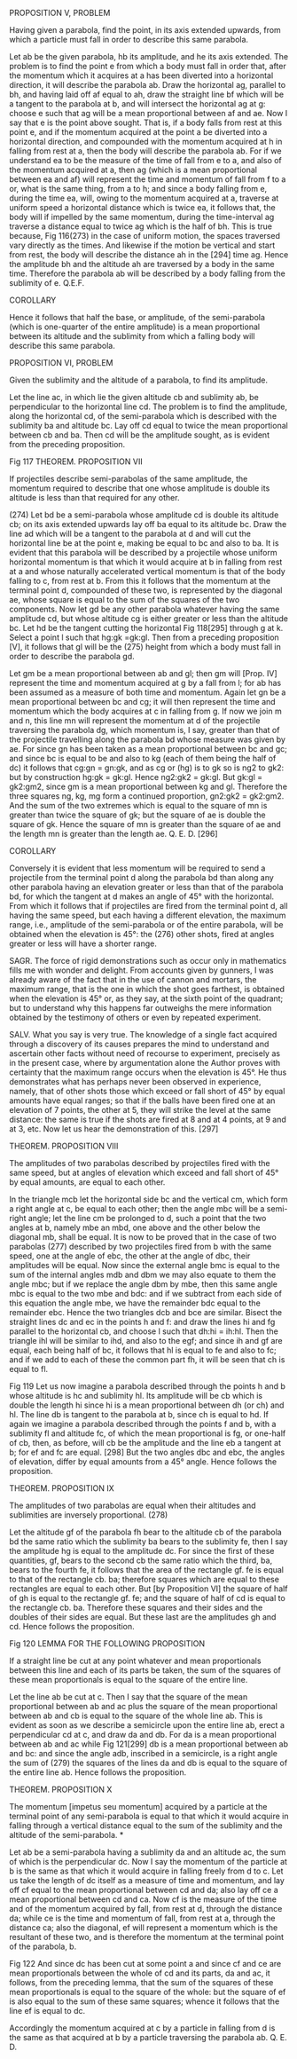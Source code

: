 PROPOSITION V, PROBLEM

Having given a parabola, find the point, in its axis extended upwards, from which a particle must fall in order to describe this same parabola. 

Let ab be the given parabola, hb its amplitude, and he its axis extended.  The problem is to find the point e from which a body must fall in order that, after the momentum which it acquires at a has been diverted into a horizontal direction, it will describe the parabola ab.  Draw the horizontal ag, parallel to bh, and having laid off af equal to ah, draw the straight line bf which will be a tangent to the parabola at b, and will intersect the horizontal ag at g: choose e such that ag will be a mean proportional between af and ae.  Now I say that e is the point above sought.  That is, if a body falls from rest at this point e, and if the momentum acquired at the point a be diverted into a horizontal direction, and compounded with the momentum acquired at h in falling from rest at a, then the body will describe the parabola ab.  For if we understand ea to be the measure of the time of fall from e to a, and also of the momentum acquired at a, then ag (which is a mean proportional between ea and af) will represent the time and momentum of fall from f to a or, what is the same thing, from a to h; and since a body falling from e, during the time ea, will, owing to the momentum acquired at a, traverse at uniform speed a horizontal distance which is twice ea, it follows that, the body will if impelled by the same momentum, during the time-interval ag traverse a distance equal to twice ag which is the half of bh.  This is true because, Fig 116(273) in the case of uniform motion, the spaces traversed vary directly as the times.  And likewise if the motion be vertical and start from rest, the body will describe the distance ah in the [294] time ag.  Hence the amplitude bh and the altitude ah are traversed by a body in the same time.  Therefore the parabola ab will be described by a body falling from the sublimity of e.  Q.E.F. 

COROLLARY

Hence it follows that half the base, or amplitude, of the semi-parabola (which is one-quarter of the entire amplitude) is a mean proportional between its altitude and the sublimity from which a falling body will describe this same parabola. 

PROPOSITION VI, PROBLEM

Given the sublimity and the altitude of a parabola, to find its amplitude. 

Let the line ac, in which lie the given altitude cb and sublimity ab, be perpendicular to the horizontal line cd.  The problem is to find the amplitude, along the horizontal cd, of the semi-parabola which is described with the sublimity ba and altitude bc.  Lay off cd equal to twice the mean proportional between cb and ba.  Then cd will be the amplitude sought, as is evident from the preceding proposition. 

Fig 117
THEOREM.  PROPOSITION VII

If projectiles describe semi-parabolas of the same amplitude, the momentum required to describe that one whose amplitude is double its altitude is less than that required for any other. 

(274)
Let bd be a semi-parabola whose amplitude cd is double its altitude cb; on its axis extended upwards lay off ba equal to its altitude bc.  Draw the line ad which will be a tangent to the parabola at d and will cut the horizontal line be at the point e, making be equal to bc and also to ba.  It is evident that this parabola will be described by a projectile whose uniform horizontal momentum is that which it would acquire at b in falling from rest at a and whose naturally accelerated vertical momentum is that of the body falling to c, from rest at b.  From this it follows that the momentum at the terminal point d, compounded of these two, is represented by the diagonal ae, whose square is equal to the sum of the squares of the two components.  Now let gd be any other parabola whatever having the same amplitude cd, but whose altitude cg is either greater or less than the altitude bc.  Let hd be the tangent cutting the horizontal Fig 118[295] through g at k.  Select a point l such that hg:gk =gk:gl.  Then from a preceding proposition [V], it follows that gl will be the (275) height from which a body must fall in order to describe the parabola gd. 

Let gm be a mean proportional between ab and gl; then gm will [Prop.  IV] represent the time and momentum acquired at g by a fall from l; for ab has been assumed as a measure of both time and momentum.  Again let gn be a mean proportional between bc and cg; it will then represent the time and momentum which the body acquires at c in falling from g.  If now we join m and n, this line mn will represent the momentum at d of the projectile traversing the parabola dg, which momentum is, I say, greater than that of the projectile travelling along the parabola bd whose measure was given by ae.  For since gn has been taken as a mean proportional between bc and gc; and since bc is equal to be and also to kg (each of them being the half of dc) it follows that cg:gn = gn:gk, and as cg or (hg) is to gk so is ng2 to gk2: but by construction hg:gk = gk:gl.  Hence ng2:gk2 = gk:gl.  But gk:gl = gk2:gm2, since gm is a mean proportional between kg and gl.  Therefore the three squares ng, kg, mg form a continued proportion, gn2:gk2 = gk2:gm2.  And the sum of the two extremes which is equal to the square of mn is greater than twice the square of gk; but the square of ae is double the square of gk.  Hence the square of mn is greater than the square of ae and the length mn is greater than the length ae.  Q. E. D.  [296]

COROLLARY

Conversely it is evident that less momentum will be required to send a projectile from the terminal point d along the parabola bd than along any other parabola having an elevation greater or less than that of the parabola bd, for which the tangent at d makes an angle of 45° with the horizontal.  From which it follows that if projectiles are fired from the terminal point d, all having the same speed, but each having a different elevation, the maximum range, i.e., amplitude of the semi-parabola or of the entire parabola, will be obtained when the elevation is 45°: the (276) other shots, fired at angles greater or less will have a shorter range. 

SAGR.   The force of rigid demonstrations such as occur only in mathematics fills me with wonder and delight.  From accounts given by gunners, I was already aware of the fact that in the use of cannon and mortars, the maximum range, that is the one in which the shot goes farthest, is obtained when the elevation is 45° or, as they say, at the sixth point of the quadrant; but to understand why this happens far outweighs the mere information obtained by the testimony of others or even by repeated experiment. 

SALV.   What you say is very true.  The knowledge of a single fact acquired through a discovery of its causes prepares the mind to understand and ascertain other facts without need of recourse to experiment, precisely as in the present case, where by argumentation alone the Author proves with certainty that the maximum range occurs when the elevation is 45°.  He thus demonstrates what has perhaps never been observed in experience, namely, that of other shots those which exceed or fall short of 45° by equal amounts have equal ranges; so that if the balls have been fired one at an elevation of 7 points, the other at 5, they will strike the level at the same distance: the same is true if the shots are fired at 8 and at 4 points, at 9 and at 3, etc.  Now let us hear the demonstration of this.  [297]

THEOREM.  PROPOSITION VIII

The amplitudes of two parabolas described by projectiles fired with the same speed, but at angles of elevation which exceed and fall short of 45° by equal amounts, are equal to each other. 

In the triangle mcb let the horizontal side bc and the vertical cm, which form a right angle at c, be equal to each other; then the angle mbc will be a semi-right angle; let the line cm be prolonged to d, such a point that the two angles at b, namely mbe an mbd, one above and the other below the diagonal mb, shall be equal.  It is now to be proved that in the case of two parabolas (277) described by two projectiles fired from b with the same speed, one at the angle of ebc, the other at the angle of dbc, their amplitudes will be equal.  Now since the external angle bmc is equal to the sum of the internal angles mdb and dbm we may also equate to them the angle mbc; but if we replace the angle dbm by mbe, then this same angle mbc is equal to the two mbe and bdc: and if we subtract from each side of this equation the angle mbe, we have the remainder bdc equal to the remainder ebc.  Hence the two triangles dcb and bce are similar.  Bisect the straight lines dc and ec in the points h and f: and draw the lines hi and fg parallel to the horizontal cb, and choose l such that dh:hi = ih:hl.  Then the triangle ihl will be similar to ihd, and also to the egf; and since ih and gf are equal, each being half of bc, it follows that hl is equal to fe and also to fc; and if we add to each of these the common part fh, it will be seen that ch is equal to fl. 

Fig 119
Let us now imagine a parabola described through the points h and b whose altitude is hc and sublimity hl.  Its amplitude will be cb which is double the length hi since hi is a mean proportional between dh (or ch) and hl.  The line db is tangent to the parabola at b, since ch is equal to hd.  If again we imagine a parabola described through the points f and b, with a sublimity fl and altitude fc, of which the mean proportional is fg, or one-half of cb, then, as before, will cb be the amplitude and the line eb a tangent at b; for ef and fc are equal.  [298] But the two angles dbc and ebc, the angles of elevation, differ by equal amounts from a 45° angle.  Hence follows the proposition. 

THEOREM.  PROPOSITION IX

The amplitudes of two parabolas are equal when their altitudes and sublimities are inversely proportional.  (278)

Let the altitude gf of the parabola fh bear to the altitude cb of the parabola bd the same ratio which the sublimity ba bears to the sublimity fe, then I say the amplitude hg is equal to the amplitude dc.  For since the first of these quantities, gf, bears to the second cb the same ratio which the third, ba, bears to the fourth fe, it follows that the area of the rectangle gf. fe is equal to that of the rectangle cb. ba; therefore squares which are equal to these rectangles are equal to each other.  But [by Proposition VI] the square of half of gh is equal to the rectangle gf. fe; and the square of half of cd is equal to the rectangle cb. ba.  Therefore these squares and their sides and the doubles of their sides are equal.  But these last are the amplitudes gh and cd.  Hence follows the proposition. 

Fig 120
LEMMA FOR THE FOLLOWING PROPOSITION

If a straight line be cut at any point whatever and mean proportionals between this line and each of its parts be taken, the sum of the squares of these mean proportionals is equal to the square of the entire line. 

Let the line ab be cut at c.  Then I say that the square of the mean proportional between ab and ac plus the square of the mean proportional between ab and cb is equal to the square of the whole line ab.  This is evident as soon as we describe a semicircle upon the entire line ab, erect a perpendicular cd at c, and draw da and db.  For da is a mean proportional between ab and ac while Fig 121[299] db is a mean proportional between ab and bc: and since the angle adb, inscribed in a semicircle, is a right angle the sum of (279) the squares of the lines da and db is equal to the square of the entire line ab.  Hence follows the proposition. 

THEOREM.  PROPOSITION X

The momentum [impetus seu momentum] acquired by a particle at the terminal point of any semi-parabola is equal to that which it would acquire in falling through a vertical distance equal to the sum of the sublimity and the altitude of the semi-parabola. *

Let ab be a semi-parabola having a sublimity da and an altitude ac, the sum of which is the perpendicular dc.  Now I say the momentum of the particle at b is the same as that which it would acquire in falling freely from d to c.  Let us take the length of dc itself as a measure of time and momentum, and lay off cf equal to the mean proportional between cd and da; also lay off ce a mean proportional between cd and ca.  Now cf is the measure of the time and of the momentum acquired by fall, from rest at d, through the distance da; while ce is the time and momentum of fall, from rest at a, through the distance ca; also the diagonal, ef will represent a momentum which is the resultant of these two, and is therefore the momentum at the terminal point of the parabola, b. 

Fig 122
And since dc has been cut at some point a and since cf and ce are mean proportionals between the whole of cd and its parts, da and ac, it follows, from the preceding lemma, that the sum of the squares of these mean proportionals is equal to the square of the whole: but the square of ef is also equal to the sum of these same squares; whence it follows that the line ef is equal to dc. 

Accordingly the momentum acquired at c by a particle in falling from d is the same as that acquired at b by a particle traversing the parabola ab.  Q. E. D. 